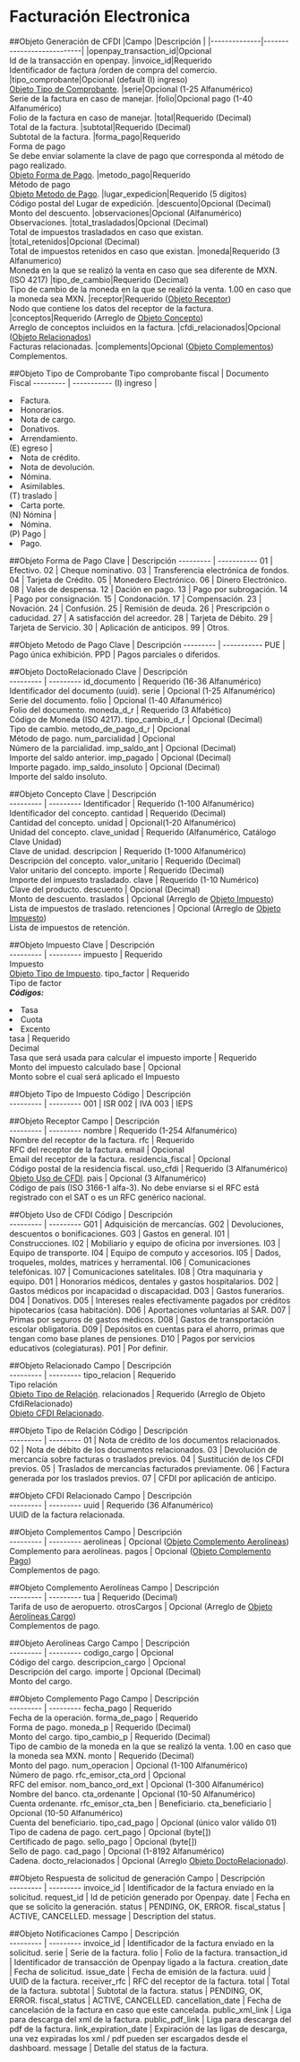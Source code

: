 # Facturación Electronica

##Objeto Generación de CFDI
|Campo 	|Descripción         	|
|--------------|---------------------------|
|openpay_transaction_id|Opcional<br> Id de la transacción en openpay.
|invoice_id|Requerido<br> Identificador de factura /orden de compra del comercio.
|tipo_comprobante|Opcional (default (I) ingreso) <br> [Objeto Tipo de Comprobante](#objeto-tipo-de-comprobante).
|serie|Opcional (1-25 Alfanumérico) <br> Serie de la factura en caso de manejar.
|folio|Opcional pago (1-40 Alfanumérico) <br> Folio de la factura en caso de manejar.
|total|Requerido (Decimal) <br> Total de la factura.
|subtotal|Requerido (Decimal) <br> Subtotal de la factura.
|forma_pago|Requerido <br> Forma de pago <br> Se debe enviar solamente la clave de pago que corresponda al método de pago realizado. <br> [Objeto Forma de Pago](#objeto-forma-de-pago).
|metodo_pago|Requerido <br> Método de pago <br> [Objeto Metodo de Pago](#objeto-metodo-de-pago).
|lugar_expedicion|Requerido (5 dígitos) <br> Código postal del Lugar de expedición.
|descuento|Opcional (Decimal) <br> Monto del descuento.
|observaciones|Opcional (Alfanumérico) <br> Observaciones.
|total_trasladados|Opcional (Decimal) <br> Total de impuestos trasladados en caso que existan.
|total_retenidos|Opcional (Decimal) <br> Total de impuestos retenidos en caso que existan.
|moneda|Requerido (3 Alfanumerico) <br> Moneda en la que se realizó la venta en caso que sea diferente de MXN. (ISO 4217)
|tipo_de_cambio|Requerido (Decimal) <br> Tipo de cambio de la moneda en la que se realizó la venta. 1.00 en caso que la moneda sea MXN.
|receptor|Requerido ([Objeto Receptor](#objeto-receptor)) <br> Nodo que contiene los datos del receptor de la factura.
|conceptos|Requerido (Arreglo de [Objeto Concepto](#objeto-concepto)) <br> Arreglo de conceptos incluidos en la factura.
|cfdi_relacionados|Opcional ([Objeto Relacionados](#objeto-relacionado)) <br> Facturas relacionadas.
|complements|Opcional ([Objeto Complementos](#objeto-complementos)) <br> Complementos.

##Objeto Tipo de Comprobante
Tipo comprobante fiscal  | Documento Fiscal
---------      	| -----------
(I) ingreso		|<li>Factura.</li><li>Honorarios.</li><li>Nota de cargo.</li><li>Donativos.</li><li>Arrendamiento.</li>
(E) egreso		|<li>Nota de crédito.</li><li>Nota de devolución.</li><li>Nómina.</li><li>Asimilables.</li>
(T) traslado	|<li>Carta porte.</li>
(N) Nómina		|<li>Nómina.</li>
(P) Pago		|<li>Pago.</li>

##Objeto Forma de Pago
Clave  		| Descripción
--------- 	| -----------
01			| Efectivo.
02			| Cheque nominativo.
03			| Transferencia electrónica de fondos.
04			| Tarjeta de Crédito.
05			| Monedero Electrónico.
06			| Dinero Electrónico.
08			| Vales de despensa.
12			| Dación en pago.
13			| Pago por subrogación.
14			| Pago por consignación.
15			| Condonación.
17			| Compensación.
23			| Novación.
24			| Confusión.
25			| Remisión de deuda.
26			| Prescripción o caducidad.
27			| A satisfacción del acreedor.
28			| Tarjeta de Débito.
29			| Tarjeta de Servicio.
30			| Aplicación de anticipos.
99			| Otros.

##Objeto Metodo de Pago
Clave  		| Descripción
--------- 	| -----------
PUE			| Pago única exhibición.
PPD			| Pagos parciales o diferidos.

##Objeto DoctoRelacionado
Clave 			| Descripción         	
---------		| ---------
id_documento		| Requerido (16-36 Alfanumérico) <br> Identificador del documento (uuid).
serie				| Opcional (1-25 Alfanumérico) <br> Serie del documento.
folio				| Opcional (1-40 Alfanumérico) <br> Folio del documento.
moneda_d_r			| Requerido (3 Alfabético) <br> Código de Moneda (ISO 4217).
tipo_cambio_d_r		| Opcional (Decimal) <br> Tipo de cambio.
metodo_de_pago_d_r	| Opcional <br> Método de pago.
num_parcialidad		| Opcional <br> Número de la parcialidad.
imp_saldo_ant		| Opcional (Decimal) <br> Importe del saldo anterior.
imp_pagado			| Opcional (Decimal) <br> Importe pagado.
imp_saldo_insoluto	| Opcional (Decimal) <br> Importe del saldo insoluto.


##Objeto Concepto
Clave 			| Descripción         	
---------		| ---------
Identificador	| Requerido (1-100 Alfanumérico) <br> Identificador del concepto.
cantidad		| Requerido (Decimal) <br> Cantidad del concepto.
unidad			| Opcional(1-20 Alfanumérico) <br> Unidad del concepto.
clave_unidad	| Requerido (Alfanumérico, Catálogo Clave Unidad) <br> Clave de unidad.
descripcion		| Requerido (1-1000 Alfanumérico) <br> Descripción del concepto.
valor_unitario	| Requerido (Decimal) <br> Valor unitario del concepto.
importe			| Requerido (Decimal) <br> Importe del impuesto trasladado.
clave			| Requerido (1-10 Numérico) <br> Clave del producto.
descuento		| Opcional (Decimal) <br> Monto de descuento.
traslados		| Opcional (Arreglo de [Objeto Impuesto](#objeto-impuesto)) <br> Lista de impuestos de traslado.
retenciones		| Opcional (Arreglo de [Objeto Impuesto](#objeto-impuesto)) <br> Lista de impuestos de retención.

##Objeto Impuesto
Clave 			| Descripción         	
---------		| ---------
impuesto		| Requerido <br> Impuesto <br> [Objeto Tipo de Impuesto](#objeto-tipo-de-impuesto).
tipo_factor		| Requerido <br> Tipo de factor <br> ***Códigos:*** <br> <li>Tasa</li><li>Cuota</li><li>Excento</li>
tasa			| Requerido <br> Decimal <br> Tasa que será usada para calcular el impuesto
importe			| Requerido <br> Monto del impuesto calculado
base			| Opcional <br> Monto sobre el cual será aplicado el Impuesto

##Objeto Tipo de Impuesto
Código 		| Descripción         	
---------	| ---------
001			| ISR
002			| IVA
003			| IEPS

##Objeto Receptor
Campo 			| Descripción         	
---------		| ---------
nombre				| Requerido (1-254 Alfanumérico) <br> Nombre del receptor de la factura.
rfc					| Requerido <br> RFC del receptor de la factura.
email				| Opcional <br> Email del receptor de la factura.
residencia_fiscal	| Opcional <br> Código postal de la residencia fiscal.
uso_cfdi			| Requerido (3 Alfanumérico) <br> [Objeto Uso de CFDI](#objeto-uso-de-cfdi).
pais				| Opcional (3 Alfanumérico) <br> Código de país (ISO 3166-1 alfa-3). No debe enviarse si el RFC está registrado con el SAT o es un RFC genérico nacional.

##Objeto Uso de CFDI
Código 		| Descripción         	
---------	| ---------
G01		| Adquisición de mercancías.
G02		| Devoluciones, descuentos o bonificaciones.
G03		| Gastos en general.
I01		| Construcciones.
I02		| Mobiliario y equipo de oficina por inversiones.
I03		| Equipo de transporte.
I04		| Equipo de computo y accesorios.
I05		| Dados, troqueles, moldes, matrices y herramental.
I06		| Comunicaciones telefónicas.
I07		| Comunicaciones satelitales.
I08		| Otra maquinaria y equipo.
D01		| Honorarios médicos, dentales y gastos hospitalarios.
D02		| Gastos médicos por incapacidad o discapacidad.
D03		| Gastos funerarios.
D04		| Donativos.
D05		| Intereses reales efectivamente pagados por créditos hipotecarios (casa habitación).
D06		| Aportaciones voluntarias al SAR.
D07		| Primas por seguros de gastos médicos.
D08		| Gastos de transportación escolar obligatoria.
D09		| Depósitos en cuentas para el ahorro, primas que tengan como base planes de pensiones.
D10		| Pagos por servicios educativos (colegiaturas).
P01		| Por definir.


##Objeto Relacionado
Campo 			| Descripción         	
---------		| ---------
tipo_relacion	| Requerido <br> Tipo relación <br> [Objeto Tipo de Relación](#objeto-tipo-de-relaci-n).
relacionados	| Requerido (Arreglo de Objeto CfdiRelacionado) <br> [Objeto CFDI Relacionado](#objeto-cfdi-relacionado).

##Objeto Tipo de Relación
Código 			| Descripción         	
---------		| ---------
01	| Nota de crédito de los documentos relacionados.
02	| Nota de débito de los documentos relacionados.
03	| Devolución de mercancía sobre facturas o traslados previos.
04	| Sustitución de los CFDI previos.
05	| Traslados de mercancías facturados previamente.
06	| Factura generada por los traslados previos.
07	| CFDI por aplicación de anticipo.

##Objeto CFDI Relacionado
Campo 			| Descripción         	
---------		| ---------
uuid		|	Requerido (36 Alfanumérico) <br> UUID de la factura relacionada.

##Objeto Complementos
Campo 			| Descripción         	
---------		| ---------
aerolineas	| Opcional ([Objeto Complemento Aerolíneas](#objeto-complemento-aerol-neas)) <br> Complemento para aerolíneas.
pagos		| Opcional ([Objeto Complemento Pago](#objeto-complemento-pago)) <br> Complementos de pago.


##Objeto Complemento Aerolíneas
Campo 			| Descripción         	
---------		| ---------
tua			| Requerido (Decimal) <br> Tarifa de uso de aeropuerto.
otrosCargos	| Opcional (Arreglo de [Objeto Aerolíneas Cargo](#objeto-aerol-neas-cargo)) <br> Complementos de pago.


##Objeto Aerolíneas Cargo
Campo 			| Descripción         	
---------		| ---------
codigo_cargo		| Opcional <br> Código del cargo.
descripcion_cargo	| Opcional <br> Descripción del cargo.
importe				| Opcional (Decimal) <br> Monto del cargo.


##Objeto Complemento Pago
Campo 			| Descripción         	
---------		| ---------
fecha_pago			| Requerido <br> Fecha de la operación.
forma_de_pago		| Requerido <br> Forma de pago.
moneda_p			| Requerido (Decimal) <br> Monto del cargo.
tipo_cambio_p		| Requerido (Decimal) <br> Tipo de cambio de la moneda en la que se realizó la venta. 1.00 en caso que la moneda sea MXN.
monto				| Requerido (Decimal) <br> Monto del pago.
num_operacion		| Opcional (1-100 Alfanumérico) <br> Número de pago.
rfc_emisor_cta_ord	| Opcional <br> RFC del emisor.
nom_banco_ord_ext	| Opcional (1-300 Alfanumérico) <br> Nombre del banco.
cta_ordenante		| Opcional (10-50 Alfanumérico) <br> Cuenta ordenante.
rfc_emisor_cta_ben	| Beneficiario.
cta_beneficiario	| Opcional (10-50 Alfanumérico) <br> Cuenta del beneficiario.
tipo_cad_pago		| Opcional (único valor válido 01) <br> Tipo de cadena de pago.
cert_pago			| Opcional (byte[]) <br> Certificado de pago.
sello_pago			| Opcional (byte[]) <br> Sello de pago.
cad_pago			| Opcional (1-8192 Alfanumérico) <br> Cadena.
docto_relacionados	| Opcional (Arreglo [Objeto DoctoRelacionado](#objeto-doctorelacionado)).

##Objeto Respuesta de solicitud de generación
Campo 			| Descripción         	
---------		| ---------
invoice_id		| Identificador de la factura enviado en la solicitud.
request_id		| Id de petición generado por Openpay.
date			| Fecha en que se solicito la generación.
status			| PENDING, OK, ERROR.
fiscal_status	| ACTIVE, CANCELLED.
message			| Description del status.

##Objeto Notificaciones
Campo 			| Descripción         	
---------		| ---------
invoice_id				|	Identificador de la factura enviado en la solicitud.
serie					|	Serie de la factura.
folio					|	Folio de la factura.
transaction_id			|	Identificador de transacción de Openpay ligado a la factura.
creation_date			|	Fecha de solicitud.
issue_date				|	Fecha de emisión de la factura.
uuid					|	UUID de la factura.
receiver_rfc			|	RFC del receptor de la factura.
total					|	Total de la factura.
subtotal				|	Subtotal de la factura.
status					|	PENDING, OK, ERROR.
fiscal_status			|	ACTIVE, CANCELLED.
cancellation_date		|	Fecha de cancelación de la factura en caso que este cancelada.
public_xml_link			|	Liga para descarga del xml de la factura.
public_pdf_link			|	Liga para descarga del pdf de la factura.
link_expiration_date	|	Expiración de las ligas de descarga, una vez expiradas los xml / pdf pueden ser escargados desde el dashboard.
message					|	Detalle del status de la factura.































